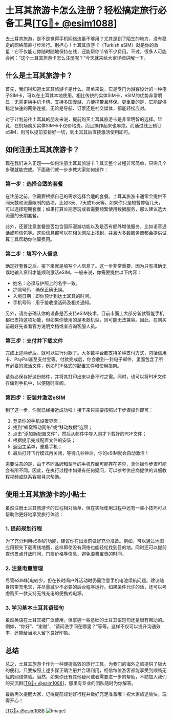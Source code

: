 # 土耳其旅游卡怎么注册？轻松搞定旅行必备工具[[TG💪+ @esim1088](https://t.me/s/esim1088)]

去土耳其旅游，是不是觉得手机网络流量不够用？尤其是到了陌生的地方，没有稳定的网络简直寸步难行。别担心！土耳其旅游卡（Turkish eSIM）就是你的救星！它不仅能让你随时随地保持在线，还能帮你节省不少费用。不过，很多人可能会问：“这个土耳其旅游卡怎么注册呢？”今天就来给大家详细讲解一下。

## 什么是土耳其旅游卡？

首先，我们得知道土耳其旅游卡是什么。简单来说，它是专门为游客设计的一种电子SIM卡，可以在土耳其本地使用。相比传统的实体SIM卡，eSIM的优势非常明显：无需更换手机卡槽、支持多国漫游、方便携带且环保。更重要的是，它能提供稳定快速的网络连接，无论是导航、订票还是社交媒体，都能轻松应对。

对于计划前往土耳其的朋友来说，提前购买土耳其旅游卡是非常明智的选择。毕竟，在机场购买实体SIM卡不仅价格贵，而且操作起来也麻烦。而通过线上预订eSIM，则可以提前安排好一切，到土耳其后直接激活使用即可。

## 如何注册土耳其旅游卡？

现在我们进入正题——如何注册土耳其旅游卡？其实整个过程非常简单，只需几个步骤就能完成。下面我们就一步步教大家如何操作：

### 第一步：选择合适的套餐

在注册之前，你需要根据自己的需求选择合适的套餐。土耳其旅游卡通常会提供不同天数和流量限制的选项，比如3天、7天或15天等。如果你只是短暂停留几天，可以选择短期套餐；如果打算长期游玩或者需要频繁使用数据服务，那么建议选大流量的长期套餐。

此外，还要注意套餐是否包含国际漫游功能以及是否有额外增值服务，比如语音通话或短信包等。这些信息都可以在相关网站上找到，并且大多数服务商都会提供试算工具帮助你估算费用。

### 第二步：填写个人信息

确定好套餐之后，接下来就是填写个人信息了。这一步非常重要，因为只有准确无误地输入资料才能顺利激活eSIM。一般来说，你需要提供以下内容：

- 姓名：必须与护照上的名字一致。
- 护照号码：确保正确无误。
- 入境日期：即你预计到达土耳其的时间。
- 手机号码：用于接收激活码及相关通知。

另外，请务必确认你的设备是否支持eSIM技术。目前市面上大部分新款智能手机都已支持这项功能，但如果你使用的是老款机型，则可能无法兼容。因此，在购买前最好先查看官方说明文档或者咨询客服人员。

### 第三步：支付并下载文件

完成上述两步后，就可以进行付款了。大多数平台都支持多种支付方式，包括信用卡、PayPal甚至支付宝等。付款完成后，你会收到一封电子邮件，里面包含了所有必要的激活文件，例如PDF格式的配置文件和使用指南。

请务必保存好这份邮件，并将其打印出来以备不时之需。同时，也可以将PDF文件存储到手机中，以便随时查阅。

### 第四步：安装并激活eSIM

到了这一步，你就已经接近成功啦！接下来只需要按照以下步骤操作即可：

1. 登录你的手机设置界面；
2. 找到“蜂窝移动网络”或“移动数据”选项；
3. 点击“添加新配置文件”，然后从邮件中导入刚才下载好的PDF文件；
4. 根据提示完成配置文件的安装；
5. 返回主菜单，重启手机；
6. 最后打开飞行模式再关闭，等待几秒钟后，你的eSIM就会自动激活！

需要注意的是，由于不同品牌和型号的手机界面可能存在差异，具体操作步骤可能会有所不同。因此，在执行过程中如果有任何疑问，可以参考供应商提供的详细教程视频或联系客服寻求帮助。

## 使用土耳其旅游卡的小贴士

虽然注册土耳其旅游卡的过程相对简单，但在实际使用过程中还有一些小技巧可以帮助你更好地享受旅行体验：

### 1. 提前规划行程

为了充分利用eSIM的功能，建议你在出发前做好充分准备。例如，可以通过地图应用预先下载离线地图，这样即使没有网络也能轻松找到目的地。同时还可以提前查询景点开放时间、门票价格等信息，避免浪费宝贵的时间。

### 2. 注意电量管理

尽管eSIM耗电较少，但在长时间户外活动时仍需注意手机电池续航问题。建议随身携带充电宝，并尽量减少不必要的后台程序运行。如果条件允许的话，还可以考虑购买一款支持无线充电的便携式电源。

### 3. 学习基本土耳其语短句

虽然英语在土耳其被广泛使用，但掌握一些基础的土耳其语短句还是很有帮助的。例如，“你好”、“谢谢”、“请问洗手间在哪里？”等等。这样不仅可以提升沟通效率，还能给当地人留下良好印象。

## 总结

总之，土耳其旅游卡作为一种便捷高效的旅行工具，为我们的海外之旅提供了极大的便利。只要按照上述步骤正确注册并合理利用，相信每位游客都能享受到顺畅无忧的网络体验。当然，如果你还有其他疑问或者需要进一步的帮助，不妨加入我们的交流群[[TG💪+ @esim1088](https://t.me/s/esim1088)]，那里有专业的团队随时为你解答。

最后再次提醒大家，记得提前规划好行程并做好充足准备哦！祝大家旅途愉快，玩得开心！

[[TG💪+ @esim1088](https://t.me/s/esim1088) ![Image](https://i.postimg.cc/4NQfJmqS/Snipaste-2025-05-13-00-14-12.png)]